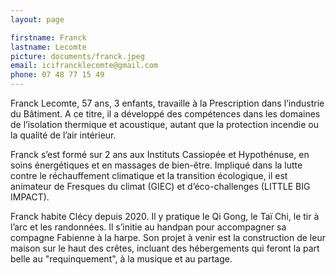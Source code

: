 ```yaml
---
layout: page

firstname: Franck
lastname: Lecomte
picture: documents/franck.jpeg
email: icifrancklecomte@gmail.com
phone: 07 48 77 15 49
---
```


Franck Lecomte, 57 ans, 3 enfants, travaille à la Prescription dans l’industrie du Bâtiment.
A ce titre, il a développé des compétences dans les domaines de l’isolation thermique et acoustique, autant que la protection incendie ou la qualité de l’air intérieur. 

Franck s’est formé sur 2 ans aux Instituts Cassiopée et Hypothénuse, en soins énergétiques et en massages de bien-être. 
Impliqué dans la lutte contre le réchauffement climatique et la transition écologique, il est animateur de Fresques du climat (GIEC) et d’éco-challenges (LITTLE BIG IMPACT).

Franck habite Clécy depuis 2020.
Il y pratique le Qi Gong, le Taï Chi, le tir à l’arc et les randonnées. Il s’initie au handpan pour accompagner sa compagne Fabienne à la harpe.
Son projet à venir est la construction de leur maison sur le haut des crêtes, incluant des hébergements qui feront la part belle au "requinquement", à la musique et au partage.
